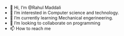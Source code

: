 - 👋 Hi, I’m @Rahul Maddali
- 👀 I’m interested in Computer science and technology.
- 🌱 I’m currently learning Mechanical engerineering.
- 💞️ I’m looking to collaborate on programming
- 📫 How to reach me 

<!---
Hyperoverloaded/Hyperoverloaded is a ✨ special ✨ repository because its `README.md` (this file) appears on your GitHub profile.
You can click the Preview link to take a look at your changes.
--->
